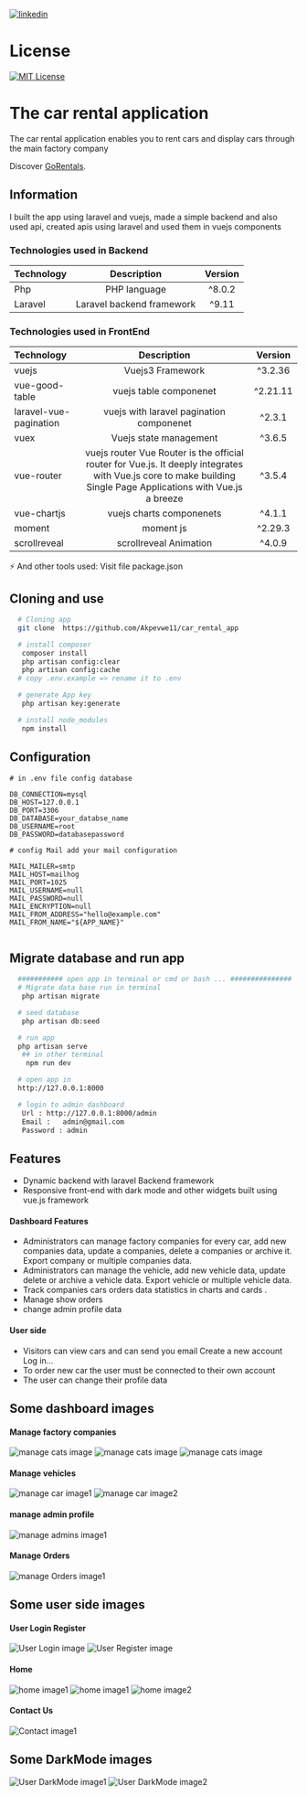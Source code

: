 
[![linkedin](https://www.linkedin.com/in/akpevwe-essi-45416518b/)](https://www.linkedin.com/in/abderrahmane-amerrhi-807b40201/)

# License

[![MIT License](https://img.shields.io/badge/License-MIT-green.svg)](https://choosealicense.com/licenses/mit/)

# The car rental application

The car rental application enables you to rent cars and display cars through the main factory company

Discover [GoRentals](https://abderrahmaneamerrhi.com/assets/carrentalprojectved-36a6384e.mp4).

## Information

I built the app using laravel and vuejs, made a simple backend and also used api, created apis using laravel and used them in vuejs components

### Technologies used in Backend

| Technology |        Description        | Version |
| :--------- | :-----------------------: | :-----: |
| Php        |       PHP language        | ^8.0.2  |
| Laravel    | Laravel backend framework |  ^9.11  |

### Technologies used in FrontEnd

| Technology             |                                                                           Description                                                                           | Version  |
| :--------------------- | :-------------------------------------------------------------------------------------------------------------------------------------------------------------: | :------: |
| vuejs                  |                                                                        Vuejs3 Framework                                                                         | ^3.2.36  |
| vue-good-table         |                                                                     vuejs table componenet                                                                      | ^2.21.11 |
| laravel-vue-pagination |                                                            vuejs with laravel pagination componenet                                                             |  ^2.3.1  |
| vuex                   |                                                                     Vuejs state management                                                                      |  ^3.6.5  |
| vue-router             | vuejs router Vue Router is the official router for Vue.js. It deeply integrates with Vue.js core to make building Single Page Applications with Vue.js a breeze |  ^3.5.4  |
| vue-chartjs            |                                                                    vuejs charts componenets                                                                     |  ^4.1.1  |
| moment                 |                                                                            moment js                                                                            | ^2.29.3  |
| scrollreveal           |                                                                     scrollreveal Animation                                                                      |  ^4.0.9  |

⚡️ And other tools used: Visit file package.json

## Cloning and use

```bash or terminal
  # Cloning app
  git clone  https://github.com/Akpevwe11/car_rental_app

  # install composer
   composer install
   php artisan config:clear
   php artisan config:cache
  # copy .env.example => rename it to .env

  # generate App key
   php artisan key:generate

  # install node_modules
   npm install

```

## Configuration

```env
# in .env file config database

DB_CONNECTION=mysql
DB_HOST=127.0.0.1
DB_PORT=3306
DB_DATABASE=your_databse_name
DB_USERNAME=root
DB_PASSWORD=databasepassword

# config Mail add your mail configuration

MAIL_MAILER=smtp
MAIL_HOST=mailhog
MAIL_PORT=1025
MAIL_USERNAME=null
MAIL_PASSWORD=null
MAIL_ENCRYPTION=null
MAIL_FROM_ADDRESS="hello@example.com"
MAIL_FROM_NAME="${APP_NAME}"


```

## Migrate database and run app

```bash or terminal
  ########### open app in terminal or cmd or bash ... ###############
  # Migrate data base run in terminal
   php artisan migrate

  # seed database
   php artisan db:seed

  # run app
  php artisan serve
   ## in other terminal
    npm run dev

  # open app in
  http://127.0.0.1:8000

  # login to admin dashboard
   Url : http://127.0.0.1:8000/admin
   Email :   admin@gmail.com
   Password : admin


```

## Features

-   Dynamic backend with laravel Backend framework
-   Responsive front-end with dark mode and other widgets built using vue.js framework

#### Dashboard Features

-   Administrators can manage factory companies for every car, add new companies data, update a companies, delete a companies or archive it. Export company or multiple companies data.
-   Administrators can manage the vehicle, add new vehicle data, update delete or archive a vehicle data. Export vehicle or multiple vehicle data.
-   Track companies cars orders data statistics in charts and cards .
-   Manage show orders
-   change admin profile data

#### User side

-   Visitors can view cars and can send you email Create a new account Log in...
-   To order new car the user must be connected to their own account
-   The user can change their profile data

## Some dashboard images

#### Manage factory companies

![manage cats image](https://github.com/Akpevwe11/car_rental_app/blob/main/public/images/github/backend/companis.png)
![manage cats image](https://github.com/Akpevwe11/car_rental_app/blob/main/public/images/github/backend/companiesadd.png)
![manage cats image](https://github.com/Akpevwe11/car_rental_app/blob/main/public/images/github/backend/Homestatistics.png)

#### Manage vehicles

![manage car image1](https://github.com/Akpevwe11/car_rental_app/blob/main/public/images/github/backend/carsmanage.png)
![manage car image2](https://github.com/Akpevwe11/car_rental_app/blob/main/public/images/github/backend/addcar.png)

#### manage admin profile

![manage admins image1](https://github.com/Akpevwe11/car_rental_app/blob/main/public/images/github/backend/updatadminprofile.png)

#### Manage Orders

![manage Orders image1](https://github.com/Akpevwe11/Digital-store/blob/main/public/Githubfiles/backend/manageorders.png)

## Some user side images

#### User Login Register

![User Login image](https://github.com/Akpevwe11/car_rental_app/blob/main/public/images/github/frontend/login.png)
![User Register image](https://github.com/Akpevwe11/car_rental_app/blob/main/public/images/github/frontend/register.png)

#### Home

![ home image1](https://github.com/Akpevwe11/car_rental_app/blob/main/public/images/github/frontend/homestart.png)
![ home image1](https://github.com/Akpevwe11/car_rental_app/blob/main/public/images/github/frontend/home1.png)
![ home image2](https://github.com/Akpevwe11/car_rental_app/blob/main/public/images/github/frontend/catscars.png)

#### Contact Us

![ Contact image1](https://github.com/Akpevwe11/car_rental_app/blob/main/public/images/github/frontend/contact.png)

## Some DarkMode images

![  User DarkMode image1](https://github.com/Akpevwe11/car_rental_app/blob/main/public/images/github/frontend/DarkMode.png)
![  User DarkMode image2](https://github.com/Akpevwe11/car_rental_app/blob/main/public/images/github/backend/darkmode.png)
